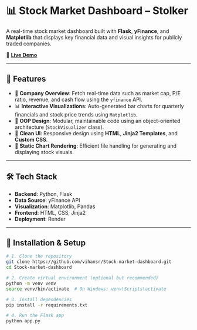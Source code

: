 # 📊 Stock Market Dashboard – Stolker

A real-time stock market dashboard built with **Flask**, **yFinance**, and **Matplotlib** that displays key financial data and visual insights for publicly traded companies.

🔗 **[Live Demo](https://stolker.onrender.com/)**

---

## 🚀 Features

- 🔎 **Company Overview**: Fetch real-time data such as market cap, P/E ratio, revenue, and cash flow using the `yfinance` API.
- 📊 **Interactive Visualizations**: Auto-generated bar charts for quarterly financials and stock price trends using `Matplotlib`.
- 🧠 **OOP Design**: Modular, maintainable code using an object-oriented architecture (`StockVisualizer` class).
- 🎨 **Clean UI**: Responsive design using **HTML**, **Jinja2 Templates**, and **Custom CSS**.
- 📁 **Static Chart Rendering**: Efficient file handling for generating and displaying stock visuals.

---

## 🛠 Tech Stack

- **Backend**: Python, Flask
- **Data Source**: yFinance API
- **Visualization**: Matplotlib, Pandas
- **Frontend**: HTML, CSS, Jinja2
- **Deployment**: Render

---

## 🧪 Installation & Setup

```bash
# 1. Clone the repository
git clone https://github.com/vihansr/Stock-market-dashboard.git
cd Stock-market-dashboard

# 2. Create virtual environment (optional but recommended)
python -m venv venv
source venv/bin/activate  # On Windows: venv\Scripts\activate

# 3. Install dependencies
pip install -r requirements.txt

# 4. Run the Flask app
python app.py
